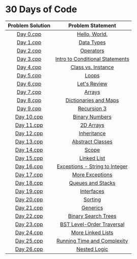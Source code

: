 # 30 Days of Code

| Problem Solution	| Problem Statement 					|
|:-----------------:|:-------------------------------------:|
| [Day 0.cpp]		| [Hello, World.]						|
| [Day 1.cpp]		| [Data Types]							|
| [Day 2.cpp]		| [Operators]							|
| [Day 3.cpp]		| [Intro to Conditional Statements]		|
| [Day 4.cpp]		| [Class vs. Instance]					|
| [Day 5.cpp]		| [Loops]								|
| [Day 6.cpp]		| [Let's Review]						|
| [Day 7.cpp]		| [Arrays]								|
| [Day 8.cpp]		| [Dictionaries and Maps]				|
| [Day 9.cpp]		| [Recursion 3]							|
| [Day 10.cpp]		| [Binary Numbers]						|
| [Day 11.cpp]		| [2D Arrays]							|
| [Day 12.cpp]		| [Inheritance]							|
| [Day 13.cpp]		| [Abstract Classes]					|
| [Day 14.cpp]		| [Scope]								|
| [Day 15.cpp]		| [Linked List]							|
| [Day 16.cpp]		| [Exceptions - String to Integer]		|
| [Day 17.cpp]		| [More Exceptions]						|
| [Day 18.cpp]		| [Queues and Stacks]					|
| [Day 19.cpp]		| [Interfaces]							|
| [Day 20.cpp]		| [Sorting]								|
| [Day 21.cpp]		| [Generics]							|
| [Day 22.cpp]		| [Binary Search Trees]					|
| [Day 23.cpp]		| [BST Level-Order Traversal]			|
| [Day 24.cpp]		| [More Linked Lists]					|
| [Day 25.cpp]		| [Running Time and Complexity]			|
| [Day 26.cpp]		| [Nested Logic]						|

[Day 0.cpp]: Days/Day%200.cpp
[Hello, World.]: https://www.hackerrank.com/challenges/30-hello-world/problem

[Day 1.cpp]: Days/Day%201.cpp
[Data Types]: https://www.hackerrank.com/challenges/30-data-types/problem

[Day 2.cpp]: Days/Day%202.cpp
[Operators]: https://www.hackerrank.com/challenges/30-operators/problem

[Day 3.cpp]: Days/Day%203.cpp
[Intro to Conditional Statements]: https://www.hackerrank.com/challenges/30-conditional-statements/problem

[Day 4.cpp]: Days/Day%204.cpp
[Class vs. Instance]: https://www.hackerrank.com/challenges/30-class-vs-instance/problem

[Day 5.cpp]: Days/Day%205.cpp
[Loops]: https://www.hackerrank.com/challenges/30-loops/problem

[Day 6.cpp]: Days/Day%206.cpp
[Let's Review]: https://www.hackerrank.com/challenges/30-review-loop/problem

[Day 7.cpp]: Days/Day%207.cpp
[Arrays]: https://www.hackerrank.com/challenges/30-arrays/problem

[Day 8.cpp]: Days/Day%208.cpp
[Dictionaries and Maps]: https://www.hackerrank.com/challenges/30-dictionaries-and-maps/problem

[Day 9.cpp]: Days/Day%209.cpp
[Recursion 3]: https://www.hackerrank.com/challenges/30-recursion/problem

[Day 10.cpp]: Days/Day%2010.cpp
[Binary Numbers]: https://www.hackerrank.com/challenges/30-binary-numbers/problem

[Day 11.cpp]: Days/Day%2011.cpp
[2D Arrays]: https://www.hackerrank.com/challenges/30-2d-arrays/problem

[Day 12.cpp]: Days/Day%2012.cpp
[Inheritance]: https://www.hackerrank.com/challenges/30-arrays/problem

[Day 13.cpp]: Days/Day%2013.cpp
[Abstract Classes]: https://www.hackerrank.com/challenges/30-abstract-classes/problem

[Day 14.cpp]: Days/Day%2014.cpp
[Scope]: https://www.hackerrank.com/challenges/30-scope/problem

[Day 15.cpp]: Days/Day%2015.cpp
[Linked List]: https://www.hackerrank.com/challenges/30-linked-list/problem

[Day 16.cpp]: Days/Day%2016.cpp
[Exceptions - String to Integer]: https://www.hackerrank.com/challenges/30-exceptions-string-to-integer/problem

[Day 17.cpp]: Days/Day%2017.cpp
[More Exceptions]: https://www.hackerrank.com/challenges/30-more-exceptions/problem

[Day 18.cpp]: Days/Day%2018.cpp
[Queues and Stacks]: https://www.hackerrank.com/challenges/30-queues-stacks/problem

[Day 19.cpp]: Days/Day%2019.cpp
[Interfaces]: https://www.hackerrank.com/challenges/30-interfaces/problem

[Day 20.cpp]: Days/Day%2020.cpp
[Sorting]: https://www.hackerrank.com/challenges/30-sorting/problem

[Day 21.cpp]: Days/Day%2021.cpp
[Generics]: https://www.hackerrank.com/challenges/30-generics/problem

[Day 22.cpp]: Days/Day%2022.cpp
[Binary Search Trees]: https://www.hackerrank.com/challenges/30-binary-search-trees/problem

[Day 23.cpp]: Days/Day%2023.cpp
[BST Level-Order Traversal]: https://www.hackerrank.com/challenges/30-binary-trees/problem

[Day 24.cpp]: Days/Day%2024.cpp
[More Linked Lists]: https://www.hackerrank.com/challenges/30-linked-list-deletion/problem

[Day 25.cpp]: Days/Day%2025.cpp
[Running Time and Complexity]: https://www.hackerrank.com/challenges/30-running-time-and-complexity/problem

[Day 26.cpp]: Days/Day%2026.cpp
[Nested Logic]: https://www.hackerrank.com/challenges/30-nested-logic/problem

[//]: # (EOF)